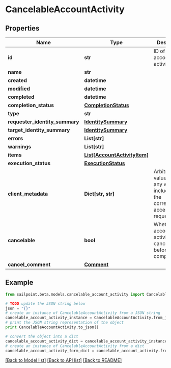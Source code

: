 # CancelableAccountActivity


## Properties

Name | Type | Description | Notes
------------ | ------------- | ------------- | -------------
**id** | **str** | ID of the account activity itself | [optional] 
**name** | **str** |  | [optional] 
**created** | **datetime** |  | [optional] 
**modified** | **datetime** |  | [optional] 
**completed** | **datetime** |  | [optional] 
**completion_status** | [**CompletionStatus**](CompletionStatus.md) |  | [optional] 
**type** | **str** |  | [optional] 
**requester_identity_summary** | [**IdentitySummary**](IdentitySummary.md) |  | [optional] 
**target_identity_summary** | [**IdentitySummary**](IdentitySummary.md) |  | [optional] 
**errors** | **List[str]** |  | [optional] 
**warnings** | **List[str]** |  | [optional] 
**items** | [**List[AccountActivityItem]**](AccountActivityItem.md) |  | [optional] 
**execution_status** | [**ExecutionStatus**](ExecutionStatus.md) |  | [optional] 
**client_metadata** | **Dict[str, str]** | Arbitrary key-value pairs, if any were included in the corresponding access request | [optional] 
**cancelable** | **bool** | Whether the account activity can be canceled before completion | [optional] 
**cancel_comment** | [**Comment**](Comment.md) |  | [optional] 

## Example

```python
from sailpoint.beta.models.cancelable_account_activity import CancelableAccountActivity

# TODO update the JSON string below
json = "{}"
# create an instance of CancelableAccountActivity from a JSON string
cancelable_account_activity_instance = CancelableAccountActivity.from_json(json)
# print the JSON string representation of the object
print CancelableAccountActivity.to_json()

# convert the object into a dict
cancelable_account_activity_dict = cancelable_account_activity_instance.to_dict()
# create an instance of CancelableAccountActivity from a dict
cancelable_account_activity_form_dict = cancelable_account_activity.from_dict(cancelable_account_activity_dict)
```
[[Back to Model list]](../README.md#documentation-for-models) [[Back to API list]](../README.md#documentation-for-api-endpoints) [[Back to README]](../README.md)


